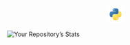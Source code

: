 <p align="center">
<img src="https://raw.githubusercontent.com/github/explore/80688e429a7d4ef2fca1e82350fe8e3517d3494d/topics/python/python.png" alt="Python" height="40" style="vertical-align:top; margin:4px">

![Your Repository’s Stats](https://github-readme-stats.vercel.app/api?username=Jwatts82&show_icons=true)
